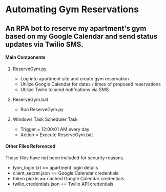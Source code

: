 # Automating Gym Reservations

## An RPA bot to reserve my apartment's gym based on my Google Calendar and send status updates via Twilio SMS.

#### Main Components
1. ReserveGym.py
    - Log into apartment site and create gym reservation
    - Utilize Google Calendar for dates / times of proposed reservations
    - Utilize Twilio to send notifcations via SMS

2. ReserveGym.bat
    - Run ReserveGym.py

3. Windows Task Scheduler Task
    - Trigger = 12:00:01 AM every day
    - Action = Execute ReserveGym.bat
    

#### Other Files Referenced
These files have not been included for security reasons.
- lyon_login.txt == apartment login details
- client_secret.json == Google Calendar credentials
- token.pickle == cached Google Calendar credentials
- twilio_credentials.json == Twilio API credentials